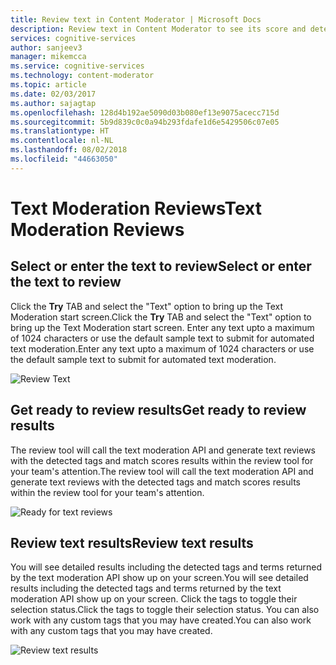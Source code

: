 ```yaml
---
title: Review text in Content Moderator | Microsoft Docs
description: Review text in Content Moderator to see its score and detected tags to detemine whether content is appropriate.
services: cognitive-services
author: sanjeev3
manager: mikemcca
ms.service: cognitive-services
ms.technology: content-moderator
ms.topic: article
ms.date: 02/03/2017
ms.author: sajagtap
ms.openlocfilehash: 128d4b192ae5090d03b080ef13e9075acecc715d
ms.sourcegitcommit: 5b9d839c0c0a94b293fdafe1d6e5429506c07e05
ms.translationtype: HT
ms.contentlocale: nl-NL
ms.lasthandoff: 08/02/2018
ms.locfileid: "44663050"
---
```

# <a name="text-moderation-reviews"></a><span data-ttu-id="d29e8-103">Text Moderation Reviews</span><span class="sxs-lookup"><span data-stu-id="d29e8-103">Text Moderation Reviews</span></span> #

## <a name="select-or-enter-the-text-to-review"></a><span data-ttu-id="d29e8-104">Select or enter the text to review</span><span class="sxs-lookup"><span data-stu-id="d29e8-104">Select or enter the text to review</span></span> ##

<span data-ttu-id="d29e8-105">Click the **Try** TAB and select the "Text" option to bring up the Text Moderation start screen.</span><span class="sxs-lookup"><span data-stu-id="d29e8-105">Click the **Try** TAB and select the "Text" option to bring up the Text Moderation start screen.</span></span> <span data-ttu-id="d29e8-106">Enter any text upto a maximum of 1024 characters or use the default sample text to submit for automated text moderation.</span><span class="sxs-lookup"><span data-stu-id="d29e8-106">Enter any text upto a maximum of 1024 characters or use the default sample text to submit for automated text moderation.</span></span>

![Review Text](https://docstestmedia1.blob.core.windows.net/azure-media/articles/cognitive-services/Content-Moderator/Review-Tool-User-Guide/images/1-Try-Text-updated.PNG)

## <a name="get-ready-to-review-results"></a><span data-ttu-id="d29e8-108">Get ready to review results</span><span class="sxs-lookup"><span data-stu-id="d29e8-108">Get ready to review results</span></span> ##

<span data-ttu-id="d29e8-109">The review tool will call the text moderation API and generate text reviews with the detected tags and match scores results within the review tool for your team's attention.</span><span class="sxs-lookup"><span data-stu-id="d29e8-109">The review tool will call the text moderation API and generate text reviews with the detected tags and match scores results within the review tool for your team's attention.</span></span>

![Ready for text reviews](https://docstestmedia1.blob.core.windows.net/azure-media/articles/cognitive-services/Content-Moderator/Review-Tool-User-Guide/images/2-Text-Submitted.PNG)

## <a name="review-text-results"></a><span data-ttu-id="d29e8-111">Review text results</span><span class="sxs-lookup"><span data-stu-id="d29e8-111">Review text results</span></span> ##

<span data-ttu-id="d29e8-112">You will see detailed results including the detected tags and terms returned by the text moderation API show up on your screen.</span><span class="sxs-lookup"><span data-stu-id="d29e8-112">You will see detailed results including the detected tags and terms returned by the text moderation API show up on your screen.</span></span> <span data-ttu-id="d29e8-113">Click the tags to toggle their selection status.</span><span class="sxs-lookup"><span data-stu-id="d29e8-113">Click the tags to toggle their selection status.</span></span> <span data-ttu-id="d29e8-114">You can also work with any custom tags that you may have created.</span><span class="sxs-lookup"><span data-stu-id="d29e8-114">You can also work with any custom tags that you may have created.</span></span>

![Review text results](https://docstestmedia1.blob.core.windows.net/azure-media/articles/cognitive-services/Content-Moderator/Review-Tool-User-Guide/images/3-Review-Text-2.PNG)




